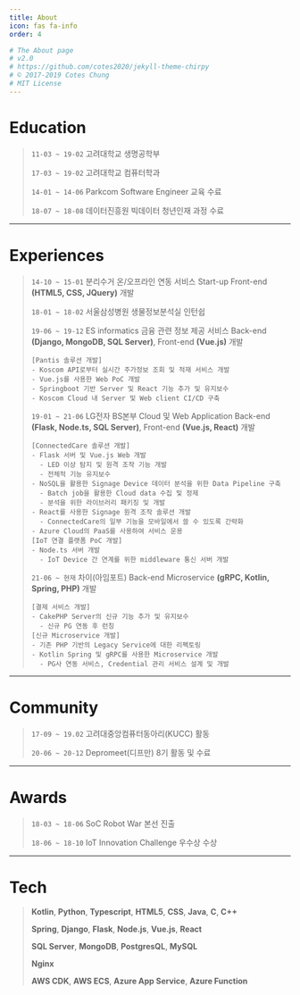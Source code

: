 ```yaml
---
title: About
icon: fas fa-info
order: 4

# The About page
# v2.0
# https://github.com/cotes2020/jekyll-theme-chirpy
# © 2017-2019 Cotes Chung
# MIT License
---
```



# Education
> `11-03 ~ 19-02` 고려대학교 생명공학부
>
> `17-03 ~ 19-02` 고려대학교 컴퓨터학과
>
> `14-01 ~ 14-06` Parkcom Software Engineer 교육 수료
>
> `18-07 ~ 18-08` 데이터진흥원 빅데이터 청년인재 과정 수료
>

---

# Experiences
> `14-10 ~ 15-01` 분리수거 온/오프라인 연동 서비스 Start-up Front-end **(HTML5, CSS, JQuery)** 개발
>
> `18-01 ~ 18-02` 서울삼성병원 생물정보분석실 인턴쉽
>
> `19-06 ~ 19-12` ES informatics 금융 관련 정보 제공 서비스 Back-end **(Django, MongoDB, SQL Server)**, Front-end **(Vue.js)** 개발
> ```
> [Pantis 솔루션 개발]
> - Koscom API로부터 실시간 주가정보 조회 및 적재 서비스 개발
> - Vue.js를 사용한 Web PoC 개발
> - Springboot 기반 Server 및 React 기능 추가 및 유지보수
> - Koscom Cloud 내 Server 및 Web client CI/CD 구축
> ```
> `19-01 ~ 21-06` LG전자 BS본부 Cloud 및 Web Application Back-end **(Flask, Node.ts, SQL Server)**, Front-end **(Vue.js, React)** 개발
> ```
> [ConnectedCare 솔루션 개발]
> - Flask 서버 및 Vue.js Web 개발
>   - LED 이상 탐지 및 원격 조작 기능 개발
>   - 전체적 기능 유지보수
> - NoSQL을 활용한 Signage Device 데이터 분석을 위한 Data Pipeline 구축
>   - Batch job을 활용한 Cloud data 수집 및 정제
>   - 분석을 위한 라이브러리 패키징 및 개발
> - React를 사용한 Signage 원격 조작 솔루션 개발
>   - ConnectedCare의 일부 기능을 모바일에서 쓸 수 있도록 간략화
> - Azure Cloud의 PaaS를 사용하여 서비스 운용
> [IoT 연결 플랫폼 PoC 개발]
> - Node.ts 서버 개발
>   - IoT Device 간 연계를 위한 middleware 통신 서버 개발
> ```
> `21-06 ~ 현재` 차이(아임포트) Back-end Microservice **(gRPC, Kotlin, Spring, PHP)** 개발
> ```
> [결제 서비스 개발]
> - CakePHP Server의 신규 기능 추가 및 유지보수
>   - 신규 PG 연동 후 런칭
> [신규 Microservice 개발]
> - 기존 PHP 기반의 Legacy Service에 대한 리펙토링
> - Kotlin Spring 및 gRPC를 사용한 Microservice 개발
>   - PG사 연동 서비스, Credential 관리 서비스 설계 및 개발
> ```

---

# Community
> `17-09 ~ 19.02` 고려대중앙컴퓨터동아리(KUCC) 활동
>
> `20-06 ~ 20-12` Depromeet(디프만) 8기 활동 및 수료
>

---

# Awards
> `18-03 ~ 18-06` SoC Robot War 본선 진출
>
> `18-06 ~ 18-10` IoT Innovation Challenge 우수상 수상
>

---

# Tech
> **Kotlin**, **Python**, **Typescript**, **HTML5**, **CSS**, **Java**, **C**, **C++**
>
> **Spring**, **Django**, **Flask**, **Node.js**, **Vue.js**, **React**
>
> **SQL Server**, **MongoDB**, **PostgresQL**, **MySQL**
>
> **Nginx**
>
> **AWS CDK**, **AWS ECS**, **Azure App Service**, **Azure Function**
